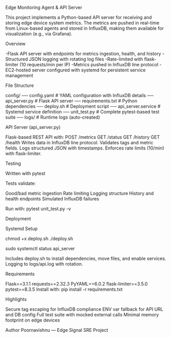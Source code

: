 Edge Monitoring Agent & API Server

This project implements a Python-based API server for receiving and storing edge device system metrics. The metrics are pushed in real-time from Linux-based agents and stored in InfluxDB, making them available for visualization (e.g., via Grafana).


Overview

-Flask API server with endpoints for metrics ingestion, health, and history
-Structured JSON logging with rotating log files
-Rate-limited with flask-limiter (10 requests/min per IP)
-Metrics pushed in InfluxDB line protocol
-EC2-hosted server configured with systemd for persistent service management


File Structure

config/ 
── config.yaml                 # YAML configuration with InfluxDB details
── api_server.py               # Flask API server
── requirements.txt            # Python dependencies
── deploy.sh                   # Deployment script
── api_server.service          # Systemd service definition
── unit_test.py                # Complete pytest-based test suite
── logs/                       # Runtime logs (auto-created)


API Server (api_server.py)

Flask-based REST API with:
POST /metrics
GET /status
GET /history
GET /health
Writes data in InfluxDB line protocol.
Validates tags and metric fields.
Logs structured JSON with timestamps.
Enforces rate limits (10/min) with flask-limiter.


Testing

Written with pytest

Tests validate:

Good/bad metric ingestion
Rate limiting
Logging structure
History and health endpoints
Simulated InfluxDB failures

Run with:
pytest unit_test.py -v

Deployment

Systemd Setup

chmod +x deploy.sh
./deploy.sh

sudo systemctl status api_server

Includes deploy.sh to install dependencies, move files, and enable services.
Logging to logs/api.log with rotation.

Requirements

Flask==3.1.1
requests==2.32.3
PyYAML==6.0.2
flask-limiter==3.5.0
pytest==8.3.5
Install with:
pip install -r requirements.txt

Highlights

Secure tag escaping for InfluxDB compliance
ENV var fallback for API URL and DB config
Full test suite with mocked external calls
Minimal memory footprint on edge devices




Author
Poornavishnu — Edge Signal SRE Project
